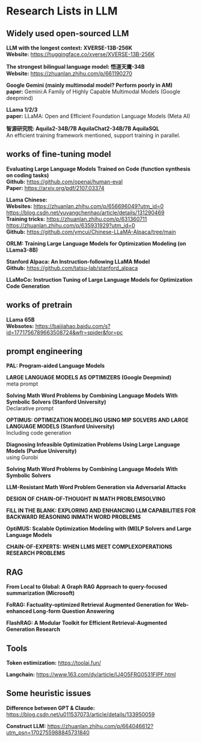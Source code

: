 # Research Lists in LLM

## Widely used open-sourced LLM  


**LLM with the longest context: XVERSE-13B-256K**  
**Website:** https://huggingface.co/xverse/XVERSE-13B-256K  

**The strongest bilingual language model: 悟道天鹰-34B**  
**Website:** https://zhuanlan.zhihu.com/p/661190270  

**Google Gemini (mainly multimodal model? Perform poorly in AM)**  
**paper:** Gemini:A Family of Highly Capable Multimodal Models (Google deepmind)    

**LLama 1/2/3**  
**paper:** LLaMA: Open and Efficient Foundation Language Models (Meta AI)  

**智源研究院: Aquila2-34B/7B AquilaChat2-34B/7B AquilaSQL**  
An efficient training framework mentioned, support training in parallel.   


## works of fine-tuning model  

**Evaluating Large Language Models Trained on Code (function synthesis on coding tasks)**  
**Github:** https://github.com/openai/human-eval  
**Paper:** https://arxiv.org/pdf/2107.03374  

**LLama Chinese:**  
**Websites:** https://zhuanlan.zhihu.com/p/656696049?utm_id=0  https://blog.csdn.net/yuyangchenhao/article/details/131290469  
**Training tricks:** https://zhuanlan.zhihu.com/p/631360711  https://zhuanlan.zhihu.com/p/635931929?utm_id=0   
**Github:** https://github.com/ymcui/Chinese-LLaMA-Alpaca/tree/main  

**ORLM: Training Large Language Models for Optimization Modeling (on LLama3-8B)**  

**Stanford Alpaca: An Instruction-following LLaMA Model**  
**Github:** https://github.com/tatsu-lab/stanford_alpaca  

**LLaMoCo: Instruction Tuning of Large Language Models for Optimization Code Generation**


## works of pretrain  

**LLama 65B**  
**Websotes:** https://baijiahao.baidu.com/s?id=1771756789663508724&wfr=spider&for=pc   

## prompt engineering  

**PAL: Program-aided Language Models**  

**LARGE LANGUAGE MODELS AS OPTIMIZERS (Google Deepmind)**  
meta prompt  

**Solving Math Word Problems by Combining Language Models With Symbolic Solvers (Stanford University)**  
Declarative prompt  

**OPTIMUS: OPTIMIZATION MODELING USING MIP SOLVERS AND LARGE LANGUAGE MODELS (Stanford University)**  
Including code generation  

**Diagnosing Infeasible Optimization Problems Using Large Language Models (Purdue University)**    
using Gurobi   

**Solving Math Word Problems by Combining Language Models With Symbolic Solvers**  

**LLM-Resistant Math Word Problem Generation via Adversarial Attacks**  

**DESIGN OF CHAIN-OF-THOUGHT IN MATH PROBLEMSOLVING**  

**FILL IN THE BLANK: EXPLORING AND ENHANCING LLM CAPABILITIES FOR BACKWARD REASONING INMATH WORD PROBLEMS**  

**OptiMUS: Scalable Optimization Modeling with (MI)LP Solvers and Large Language Models**  

**CHAIN-OF-EXPERTS: WHEN LLMS MEET COMPLEXOPERATIONS RESEARCH PROBLEMS**  

## RAG  

**From Local to Global: A Graph RAG Approach to query-focused summarization (Microsoft)**  

**FoRAG: Factuality-optimized Retrieval Augmented Generation for Web-enhanced Long-form Question Answering**  

**FlashRAG: A Modular Toolkit for Efficient Retrieval-Augmented Generation Research**  





## Tools  

**Token estimization:** https://toolai.fun/  

**Langchain:** https://www.163.com/dy/article/IJ4O5FRG0531FIPF.html  

## Some heuristic issues  

**Difference between GPT & Claude:** https://blog.csdn.net/u011537073/article/details/133950059  

**Construct LLM:** https://zhuanlan.zhihu.com/p/664046612?utm_psn=1702755988845731840    




